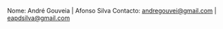 Nome:     André Gouveia         |        Afonso Silva
Contacto: andregouvei@gmail.com | eapdsilva@gmail.com
